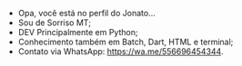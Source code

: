 - Opa, você está no perfil do Jonato...
- Sou de Sorriso MT;
- DEV Principalmente em Python;
- Conhecimento também em Batch, Dart, HTML e terminal;
- Contato via WhatsApp: https://wa.me/556696454344.
